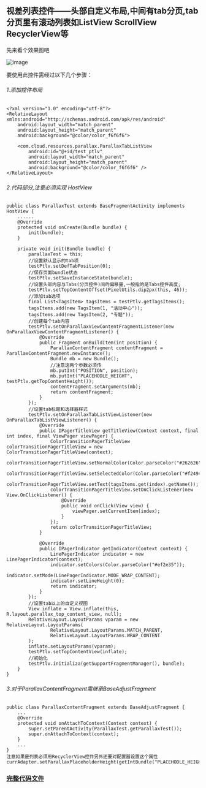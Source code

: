 视差列表控件——头部自定义布局,中间有tab分页,tab分页里有滚动列表如ListView ScrollView RecyclerView等
------------
先来看个效果图吧

![image](https://github.com/smart005/okandroid/blob/master/docs/images/parallax.gif?raw=true)

要使用此控件需经过以下几个步骤：
###### 1.添加控件布局
	<?xml version="1.0" encoding="utf-8"?>
	<RelativeLayout xmlns:android="http://schemas.android.com/apk/res/android"
	    android:layout_width="match_parent"
	    android:layout_height="match_parent"
	    android:background="@color/color_f6f6f6">

	    <com.cloud.resources.parallax.ParallaxTabListView
	        android:id="@+id/test_ptlv"
	        android:layout_width="match_parent"
	        android:layout_height="match_parent"
	        android:background="@color/color_f6f6f6" />
	</RelativeLayout>
###### 2.代码部分,注意必须实现 HostView
	public class ParallaxTest extends BaseFragmentActivity implements HostView {
		......
		@Override
    	protected void onCreate(Bundle bundle) {
    		init(bundle);
    	}

    	private void init(Bundle bundle) {
	        parallaxTest = this;
	        //设置默认显示的tab项
	        testPtlv.setDefTabPosition(0);
	        //保存页面bundle状态
	        testPtlv.setSaveInstanceState(bundle);
	        //设置头部内容与Tabs(分页控件)间的偏移量,一般指的是Tabs控件高度;
	        testPtlv.setTopContentOffset(PixelUtils.dip2px(this, 46));
	        //添加tab选项
	        final List<TagsItem> tagsItems = testPtlv.getTagsItems();
	        tagsItems.add(new TagsItem(1, "活动中心"));
	        tagsItems.add(new TagsItem(2, "专题"));
	        //创建每个tab内容
	        testPtlv.setOnParallaxViewContentFragmentListener(new OnParallaxViewContentFragmentListener() {
	            @Override
	            public Fragment onBuildItem(int position) {
	                ParallaxContentFragment contentFragment = ParallaxContentFragment.newInstance();
	                Bundle mb = new Bundle();
	                //注意这两个参数必须传
	                mb.putInt("POSITION", position);
	                mb.putInt("PLACEHODLE_HEIGHT", testPtlv.getTopContentHeight());
	                contentFragment.setArguments(mb);
	                return contentFragment;
	            }
	        });
	        //设置tab标题和选择器样式
	        testPtlv.setOnParallaxTabListViewListener(new OnParallaxTabListViewListener() {
	            @Override
	            public IPagerTitleView getTitleView(Context context, final int index, final ViewPager viewPager) {
	                ColorTransitionPagerTitleView colorTransitionPagerTitleView = new ColorTransitionPagerTitleView(context);
	                colorTransitionPagerTitleView.setNormalColor(Color.parseColor("#262626"));
	                colorTransitionPagerTitleView.setSelectedColor(Color.parseColor("#f24949"));
	                colorTransitionPagerTitleView.setText(tagsItems.get(index).getName());
	                colorTransitionPagerTitleView.setOnClickListener(new View.OnClickListener() {
	                    @Override
	                    public void onClick(View view) {
	                        viewPager.setCurrentItem(index);
	                    }
	                });
	                return colorTransitionPagerTitleView;
	            }

	            @Override
	            public IPagerIndicator getIndicator(Context context) {
	                LinePagerIndicator indicator = new LinePagerIndicator(context);
	                indicator.setColors(Color.parseColor("#ef2e35"));
	                indicator.setMode(LinePagerIndicator.MODE_WRAP_CONTENT);
	                indicator.setLineHeight(0);
	                return indicator;
	            }
	        });
	        //设置tab以上的自定义视图
	        View inflate = View.inflate(this, R.layout.parallax_top_content_view, null);
	        RelativeLayout.LayoutParams vparam = new RelativeLayout.LayoutParams(
	                RelativeLayout.LayoutParams.MATCH_PARENT,
	                RelativeLayout.LayoutParams.WRAP_CONTENT
	        );
	        inflate.setLayoutParams(vparam);
	        testPtlv.setTopContentView(inflate);
	        //初始化
	        testPtlv.initializa(getSupportFragmentManager(), bundle);
	    }
	}

###### 3.对于ParallaxContentFragment需继承BaseAdjustFragment
	public class ParallaxContentFragment extends BaseAdjustFragment {
		...
		@Override
	    protected void onAttachToContext(Context context) {
	        super.setParentActivity(ParallaxTest.getParallaxTest());
	        super.onAttachToContext(context);
	    }
		...
	}
	注意如果是列表必须用RecyclerView控件另外还要对配置器设置这个属性
	currAdapter.setParallaxPlaceholderHeight(getIntBundle("PLACEHODLE_HEIGHT"));

### [完整代码文件](/demos/parallax/)
